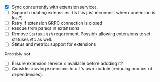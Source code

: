 - [x] Sync concurrently with extension services.
- [ ] Support updating extensions. (Is this just reconnect when connection is lost?)
- [ ] Retry if extension GRPC connection is closed
- [ ] Rescue from panics in extensions.
- [ ] Remove `Status.Hash` requirement. Possibly allowing extensions to set statuses etc as well.
- [ ] Status and metrics support for extensions

Probably not:

- [ ] Ensure extension service is available before addding it?
- [ ] Consider moving extensions into it's own module (reducing number of dependencies).
